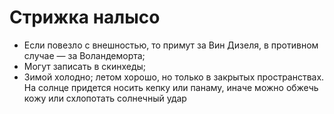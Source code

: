 ﻿---
tags:
  - стрижка
  - лысина
authors:
  - fering
---
# Стрижка налысо

* Если повезло с внешностью, то примут за Вин Дизеля, в противном случае — за Воландеморта;
* Могут записать в скинхеды;
* Зимой холодно; летом хорошо, но только в закрытых пространствах. На солнце придется носить кепку или панаму, иначе можно обжечь кожу или схлопотать солнечный удар
